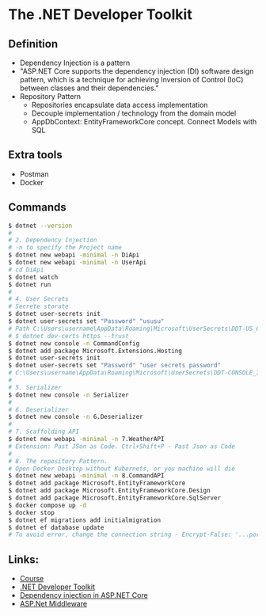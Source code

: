 # The .NET Developer Toolkit

## Definition
* Dependency Injection is a pattern
* "ASP.NET Core supports the dependency injection (DI) software design pattern, which is a technique for achieving Inversion of Control (IoC) between classes and their dependencies."
* Repository Pattern
  * Repositories encapsulate data access implementation
  * Decouple implementation / technology from the domain model
  * AppDbContext: EntityFrameworkCore concept. Connect Models with SQL


## Extra tools
* Postman
* Docker
<!-- * DBeaver -->


## Commands
```Bash
$ dotnet --version
#
# 2. Dependency Injection
# -n to specify the Project name
$ dotnet new webapi -minimal -n DiApi
$ dotnet new webapi -minimal -n UserApi
# cd DiApi
$ dotnet watch
$ dotnet run
#
# 4. User Secrets
# Secrete storate
$ dotnet user-secrets init
$ dotnet user-secrets set "Password" "ususu"
# Path C:\Users\username\AppData\Roaming\Microsoft\UserSecrets\DDT-US_6f6f9190-95e9-4a80-9597-068cff308a02
# $ dotnet dev-certs https --trust
$ dotnet new console -n CommandConfig
$ dotnet add package Microsoft.Extensions.Hosting
$ dotnet user-secrets init
$ dotnet user-secrets set "Password" "user secrets password"
# C:\Users\username\AppData\Roaming\Microsoft\UserSecrets\DDT-CONSOLE_796f707c-506f-45f0-a9f2-a0530e4d1e6c
# 
# 5. Serializer
$ dotnet new console -n Serializer
# 
# 6. Deserializer
$ dotnet new console -n 6.Deserializer
# 
# 7. Scaffolding API
$ dotnet new webapi -minimal -n 7.WeatherAPI
# Extension: Past JSon as Code. Ctrl+Shift+P - Past Json as Code
#
# 8. The repository Pattern.
# Open Docker Desktop without Kubernets, or you machine will die
$ dotnet new webapi -minimal -n 8.CommandAPI
$ dotnet add package Microsoft.EntityFrameworkCore
$ dotnet add package Microsoft.EntityFrameworkCore.Design
$ dotnet add package Microsoft.EntityFrameworkCore.SqlServer
$ docker compose up -d
$ docker stop
$ dotnet ef migrations add initialmigration
$ dotnet ef database update
# To avoid error, change the connection string - Encrypt-False: '...por uma autoridade que não é de confiança' // Encrypt: https://stackoverflow.com/questions/17615260/the-certificate-chain-was-issued-by-an-authority-that-is-not-trusted-when-conn

```

## Links:
* [Course](https://www.youtube.com/watch?v=Rqz9XiSqH3E)
* [.NET Developer Toolkit](https://lesjackson.net/course/dotnet-developer-toolkit)
* [Dependency injection in ASP.NET Core](https://learn.microsoft.com/en-us/aspnet/core/fundamentals/dependency-injection?view=aspnetcore-6.0)
* [ASP.Net Middleware](https://learn.microsoft.com/en-us/aspnet/core/fundamentals/middleware/?view=aspnetcore-7.0)

